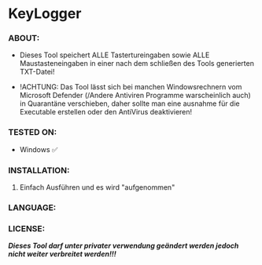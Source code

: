 # KeyLogger

### ABOUT:
* Dieses Tool speichert ALLE Tastertureingaben sowie ALLE Maustasteneingaben in einer nach dem
  schließen des Tools generierten TXT-Datei!
  
* !ACHTUNG: Das Tool lässt sich bei manchen Windowsrechnern vom Microsoft Defender (/Andere Antiviren
  Programme warscheinlich auch) in Quarantäne verschieben, daher sollte man eine ausnahme für die Executable
  erstellen oder den AntiVirus deaktivieren!

### TESTED ON:
* Windows ✅

### INSTALLATION:
1. Einfach Ausführen und es wird "aufgenommen"

### LANGUAGE:

### LICENSE:
***Dieses Tool darf unter privater verwendung geändert werden jedoch nicht weiter verbreitet werden!!!***
